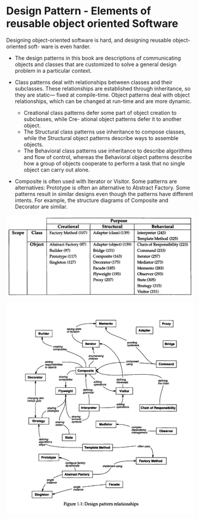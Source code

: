 # Design Pattern - Elements of reusable object oriented Software

Designing object-oriented software is hard, and designing reusable object-oriented soft- ware is even harder.

- The design patterns in this book are descriptions of communicating objects and classes that are customized to solve a general design problem in a particular context.

- Class patterns deal with relationships between classes and their subclasses. These relationships are established through inheritance, so they are static— fixed at compile-time. Object patterns deal with object relationships, which can be changed at run-time and are more dynamic.
    - Creational class patterns defer some part of object creation to subclasses, while Cre- ational object patterns defer it to another object. 
    - The Structural class patterns use inheritance to compose classes, while the Structural object patterns describe ways to assemble objects. 
    - The Behavioral class patterns use inheritance to describe algorithms and flow of control, whereas the Behavioral object patterns describe how a group of objects cooperate to perform a task that no single object can carry out alone.

- Composite is often used with Iterator or Visitor. Some patterns are alternatives: Prototype is often an alternative to Abstract Factory. Some patterns result in similar designs even though the patterns have different intents. For example, the structure diagrams of Composite and Decorator are similar.


![](./Screen/Design%20Pattern.png)

![](./Screen/Design%20Pattern%20Relations.png)
